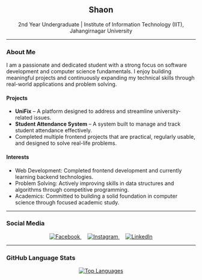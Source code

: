 <h2 align="center">Shaon</h2>
<p align="center">
  2nd Year Undergraduate | Institute of Information Technology (IIT), Jahangirnagar University  
</p>

---

### About Me

I am a passionate and dedicated student with a strong focus on software development and computer science fundamentals. I enjoy building meaningful projects and continuously expanding my technical skills through real-world applications and problem solving.

#### Projects
- **UniFix** – A platform designed to address and streamline university-related issues.
- **Student Attendance System** – A system built to manage and track student attendance effectively.
- Completed multiple frontend projects that are practical, regularly usable, and designed to solve real-life problems.

#### Interests
- Web Development: Completed frontend development and currently learning backend technologies.
- Problem Solving: Actively improving skills in data structures and algorithms through competitive programming.
- Academics: Committed to building a solid foundation in computer science through focused academic study.

---

### Social Media

<p align="center">
  <a href="https://www.facebook.com/sa.ona.khana.803112" target="_blank">
    <img src="https://img.icons8.com/fluency/48/facebook-new.png" alt="Facebook" title="Facebook"/>
  </a>
  &nbsp;&nbsp;&nbsp;
  <a href="https://www.instagram.com/___shaon__/" target="_blank">
    <img src="https://img.icons8.com/fluency/48/instagram-new.png" alt="Instagram" title="Instagram"/>
  </a>
  &nbsp;&nbsp;&nbsp;
  <a href="https://www.linkedin.com/in/shaon-khan-01003433a/" target="_blank">
    <img src="https://img.icons8.com/fluency/48/linkedin.png" alt="LinkedIn" title="LinkedIn"/>
  </a>
</p>


---

### GitHub Language Stats

<p align="center">
  <a href="https://github.com/shaon-juniv">
    <img src="https://github-readme-stats.vercel.app/api/top-langs/?username=Md-Shaon-Khan&layout=compact&theme=default" alt="Top Languages"/>
  </a>
</p>
